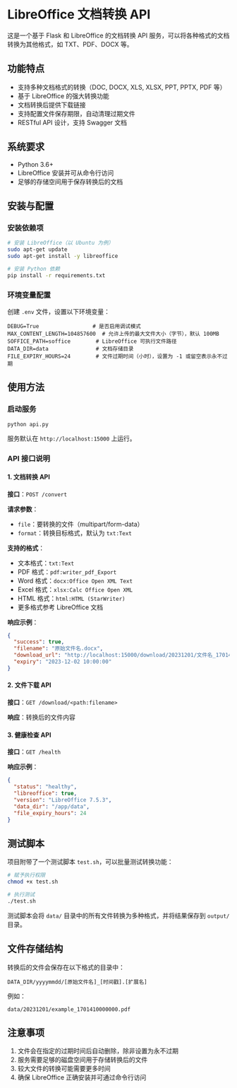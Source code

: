 # LibreOffice 文档转换 API

这是一个基于 Flask 和 LibreOffice 的文档转换 API 服务，可以将各种格式的文档转换为其他格式，如 TXT、PDF、DOCX 等。

## 功能特点

- 支持多种文档格式的转换（DOC, DOCX, XLS, XLSX, PPT, PPTX, PDF 等）
- 基于 LibreOffice 的强大转换功能
- 文档转换后提供下载链接
- 支持配置文件保存期限，自动清理过期文件
- RESTful API 设计，支持 Swagger 文档

## 系统要求

- Python 3.6+
- LibreOffice 安装并可从命令行访问
- 足够的存储空间用于保存转换后的文档

## 安装与配置

### 安装依赖项

```bash
# 安装 LibreOffice（以 Ubuntu 为例）
sudo apt-get update
sudo apt-get install -y libreoffice

# 安装 Python 依赖
pip install -r requirements.txt
```

### 环境变量配置

创建 `.env` 文件，设置以下环境变量：

```
DEBUG=True                 # 是否启用调试模式
MAX_CONTENT_LENGTH=104857600  # 允许上传的最大文件大小（字节），默认 100MB
SOFFICE_PATH=soffice        # LibreOffice 可执行文件路径
DATA_DIR=data               # 文档存储目录
FILE_EXPIRY_HOURS=24        # 文件过期时间（小时），设置为 -1 或留空表示永不过期
```

## 使用方法

### 启动服务

```bash
python api.py
```

服务默认在 `http://localhost:15000` 上运行。

### API 接口说明

#### 1. 文档转换 API

**接口**：`POST /convert`

**请求参数**：

- `file`：要转换的文件（multipart/form-data）
- `format`：转换目标格式，默认为 `txt:Text`

**支持的格式**：

- 文本格式：`txt:Text`
- PDF 格式：`pdf:writer_pdf_Export`
- Word 格式：`docx:Office Open XML Text`
- Excel 格式：`xlsx:Calc Office Open XML`
- HTML 格式：`html:HTML (StarWriter)`
- 更多格式参考 LibreOffice 文档

**响应示例**：

```json
{
  "success": true,
  "filename": "原始文件名.docx",
  "download_url": "http://localhost:15000/download/20231201/文件名_1701410000000.pdf",
  "expiry": "2023-12-02 10:00:00"
}
```

#### 2. 文件下载 API

**接口**：`GET /download/<path:filename>`

**响应**：转换后的文件内容

#### 3. 健康检查 API

**接口**：`GET /health`

**响应示例**：

```json
{
  "status": "healthy",
  "libreoffice": true,
  "version": "LibreOffice 7.5.3",
  "data_dir": "/app/data",
  "file_expiry_hours": 24
}
```

## 测试脚本

项目附带了一个测试脚本 `test.sh`，可以批量测试转换功能：

```bash
# 赋予执行权限
chmod +x test.sh

# 执行测试
./test.sh
```

测试脚本会将 `data/` 目录中的所有文件转换为多种格式，并将结果保存到 `output/` 目录。

## 文件存储结构

转换后的文件会保存在以下格式的目录中：

```
DATA_DIR/yyyymmdd/[原始文件名]_[时间戳].[扩展名]
```

例如：

```
data/20231201/example_1701410000000.pdf
```

## 注意事项

1. 文件会在指定的过期时间后自动删除，除非设置为永不过期
2. 服务需要足够的磁盘空间用于存储转换后的文件
3. 较大文件的转换可能需要更多时间
4. 确保 LibreOffice 正确安装并可通过命令行访问
